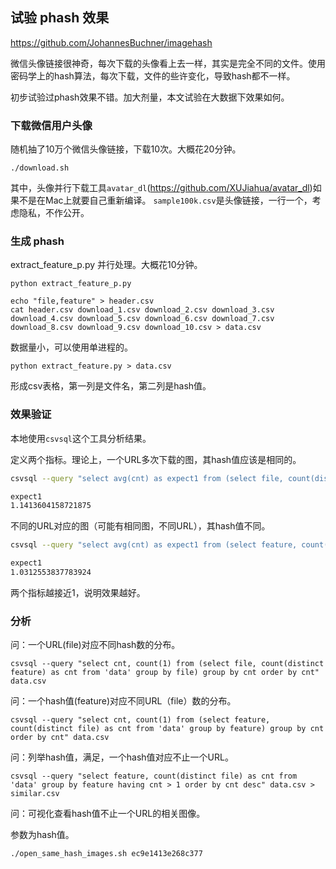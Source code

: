 ## 试验 phash 效果

https://github.com/JohannesBuchner/imagehash

微信头像链接很神奇，每次下载的头像看上去一样，其实是完全不同的文件。使用密码学上的hash算法，每次下载，文件的些许变化，导致hash都不一样。

初步试验过phash效果不错。加大剂量，本文试验在大数据下效果如何。

### 下载微信用户头像

随机抽了10万个微信头像链接，下载10次。大概花20分钟。

```
./download.sh
```

其中，头像并行下载工具`avatar_dl`(https://github.com/XUJiahua/avatar_dl)如果不是在Mac上就要自己重新编译。
`sample100k.csv`是头像链接，一行一个，考虑隐私，不作公开。

### 生成 phash

extract_feature_p.py 并行处理。大概花10分钟。

```
python extract_feature_p.py

echo "file,feature" > header.csv
cat header.csv download_1.csv download_2.csv download_3.csv download_4.csv download_5.csv download_6.csv download_7.csv download_8.csv download_9.csv download_10.csv > data.csv
```

数据量小，可以使用单进程的。

```
python extract_feature.py > data.csv

```

形成csv表格，第一列是文件名，第二列是hash值。

### 效果验证

本地使用`csvsql`这个工具分析结果。

定义两个指标。理论上，一个URL多次下载的图，其hash值应该是相同的。

```bash
csvsql --query "select avg(cnt) as expect1 from (select file, count(distinct feature) as cnt from 'data' group by file)" data.csv

expect1
1.1413604158721875
```

不同的URL对应的图（可能有相同图，不同URL），其hash值不同。

```bash
csvsql --query "select avg(cnt) as expect1 from (select feature, count(distinct file) as cnt from 'data' group by feature)" data.csv

expect1
1.0312553837783924
```

两个指标越接近1，说明效果越好。


### 分析

问：一个URL(file)对应不同hash数的分布。

```
csvsql --query "select cnt, count(1) from (select file, count(distinct feature) as cnt from 'data' group by file) group by cnt order by cnt" data.csv
```

问：一个hash值(feature)对应不同URL（file）数的分布。

```
csvsql --query "select cnt, count(1) from (select feature, count(distinct file) as cnt from 'data' group by feature) group by cnt order by cnt" data.csv
```

问：列举hash值，满足，一个hash值对应不止一个URL。

```
csvsql --query "select feature, count(distinct file) as cnt from 'data' group by feature having cnt > 1 order by cnt desc" data.csv > similar.csv
```


问：可视化查看hash值不止一个URL的相关图像。

参数为hash值。

```
./open_same_hash_images.sh ec9e1413e268c377
```
